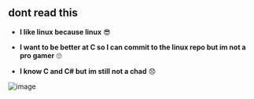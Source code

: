 ## dont read this

- **I like linux because linux** 😎
 
- **I want to be better at C so I can commit to the linux repo but im not a pro gamer** 🙄

- **I know C and C# but im still not a chad** 😞

![image](https://user-images.githubusercontent.com/78760239/130293776-6a5a21aa-9ba6-4270-b303-dcd56554cb6d.png)


<!---
NateNoNameSOFT/NateNoNameSOFT is a ✨ special ✨ repository because its `README.md` (this file) appears on your GitHub profile.
You can click the Preview link to take a look at your changes.
--->
